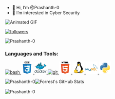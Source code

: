 - 👋 Hi, I’m @Prashanth-0
- 👀 I’m interested in Cyber Security


<img src="https://media.giphy.com/media/RDZo7znAdn2u7sAcWH/giphy.gif" alt="Animated GIF" width="300" height="200">


<p align="left">
<a href="https://github.com/Prashanth-0?tab=followers">
         <img alt="followers" title="Follow me on Github" src="https://custom-icon-badges.demolab.com/github/followers/Prashanth-0?color=236ad3&labelColor=1155ba&style=for-the-badge&logo=person-add&label=Follow&logoColor=white"/></a>
</p>


<p align="left"> <img src="https://komarev.com/ghpvc/?username=Prashanth-0&label=Profile%20views&color=0e75b6&style=flat" alt="Prashanth-0" /> </p>

<p align="left">
</p>

<h3 align="left">Languages and Tools:</h3>
<p align="left"> <a href="https://www.gnu.org/software/bash/" target="_blank" rel="noreferrer"> <img src="https://www.vectorlogo.zone/logos/gnu_bash/gnu_bash-icon.svg" alt="bash" width="40" height="40"/> </a> <a href="https://www.w3schools.com/css/" target="_blank" rel="noreferrer"> <img src="https://raw.githubusercontent.com/devicons/devicon/master/icons/css3/css3-original-wordmark.svg" alt="css3" width="40" height="40"/> </a> <a href="https://www.docker.com/" target="_blank" rel="noreferrer"> <img src="https://raw.githubusercontent.com/devicons/devicon/master/icons/docker/docker-original-wordmark.svg" alt="docker" width="40" height="40"/> </a> <a href="https://git-scm.com/" target="_blank" rel="noreferrer"> <img src="https://www.vectorlogo.zone/logos/git-scm/git-scm-icon.svg" alt="git" width="40" height="40"/> </a> <a href="https://www.w3.org/html/" target="_blank" rel="noreferrer"> <img src="https://raw.githubusercontent.com/devicons/devicon/master/icons/html5/html5-original-wordmark.svg" alt="html5" width="40" height="40"/> </a> <a href="https://www.linux.org/" target="_blank" rel="noreferrer"> <img src="https://raw.githubusercontent.com/devicons/devicon/master/icons/linux/linux-original.svg" alt="linux" width="40" height="40"/> </a> <a href="https://www.mysql.com/" target="_blank" rel="noreferrer"> <img src="https://raw.githubusercontent.com/devicons/devicon/master/icons/mysql/mysql-original-wordmark.svg" alt="mysql" width="40" height="40"/> </a> <a href="https://www.python.org" target="_blank" rel="noreferrer"> <img src="https://raw.githubusercontent.com/devicons/devicon/master/icons/python/python-original.svg" alt="python" width="40" height="40"/> </a> </p>

<p><img align="left" src="https://github-readme-stats.vercel.app/api/top-langs?username=Prashanth-0&show_icons=true&locale=en&layout=compact" alt="Prashanth-0" /></p>



![Forrest's GitHub Stats](https://github-readme-stats.vercel.app/api?username=Prashanth-0&show_icons=true&theme=gruvbox)

<!-- ![GitHub Streak](https://streak-stats.demolab.com?user=Prashanth-0&theme=gruvbox&border_radius=4.5) -->



<p><img align="center" src="https://github-readme-streak-stats.herokuapp.com/?user=Prashanth-0&" alt="Prashanth-0" /></p>


